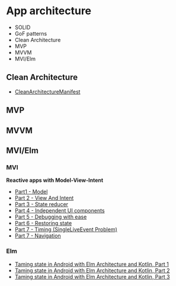 # App architecture

- SOLID
- GoF patterns
- Clean Architecture
- MVP
- MVVM
- MVI/Elm

## Clean Architecture

- [CleanArchitectureManifest](https://github.com/ImangazalievM/CleanArchitectureManifest)

## MVP

## MVVM

## MVI/Elm

### MVI

**Reactive apps with Model-View-Intent**
- [Part1 - Model](http://hannesdorfmann.com/android/mosby3-mvi-1)
- [Part 2 - View And Intent](http://hannesdorfmann.com/android/mosby3-mvi-2)
- [Part 3 - State reducer](http://hannesdorfmann.com/android/mosby3-mvi-3)
- [Part 4 - Independent UI components](http://hannesdorfmann.com/android/mosby3-mvi-4)
- [Part 5 - Debugging with ease](http://hannesdorfmann.com/android/mosby3-mvi-5)
- [Part 6 - Restoring state](http://hannesdorfmann.com/android/mosby3-mvi-6)
- [Part 7 - Timing (SingleLiveEvent Problem)](http://hannesdorfmann.com/android/mosby3-mvi-7)
- [Part 7 - Navigation](http://hannesdorfmann.com/android/mosby3-mvi-8)

### Elm
- [Taming state in Android with Elm Architecture and Kotlin, Part 1](https://proandroiddev.com/taming-state-in-android-with-elm-architecture-and-kotlin-part-1-566caae0f706)
- [Taming state in Android with Elm Architecture and Kotlin, Part 2](https://proandroiddev.com/taming-state-in-android-with-elm-architecture-and-kotlin-part-2-c709f75f7596)
- [Taming state in Android with Elm Architecture and Kotlin, Part 3](https://proandroiddev.com/taming-state-in-android-with-elm-architecture-and-kotlin-part-3-f37a7a630ec1)

